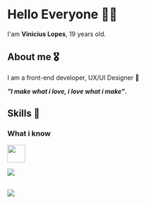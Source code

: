 # Hello Everyone 👋🏽
I'am **Vinicius Lopes**, 19 years old.

## About me 🎖️
I am a front-end developer, UX/UI Designer 🚀<br>

<strong>_"I make what i love, i love what i make"_.</strong>

## Skills 📖

### What i know

<img src="https://skillicons.dev/icons?i=cs,html,css,tailwindcss,windows,figma" height=40></a>


<p align="start">
 <img src='https://streak-stats.demolab.com?user=vnlopes&theme=darcula&hide_border=false&mode=weekly&card_width=500'/>
    
<br><img class="statistic" src="https://github-readme-stats.vercel.app/api/top-langs/?username=vnlopes&layout=donut&bg_color=161b22&border_color=393f48&theme=merko&card_width=450&langs_count=5"/>
</p>
